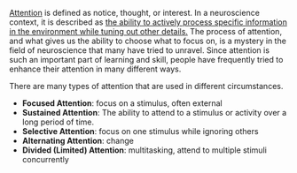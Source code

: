 [Attention](https://dictionary.cambridge.org/dictionary/english/attention#google_vignette) is defined as notice, thought, or interest. In a neuroscience context, it is described as [the ability to actively process specific information in the environment while tuning out other details.](https://verywellmind.com/what-is-attention-2795009) The process of attention, and what gives us the ability to choose what to focus on, is a mystery in the field of neuroscience that many have tried to unravel. Since attention is such an important part of learning and skill, people have frequently tried to enhance their attention in many different ways. 

There are many types of attention that are used in different circumstances. 
- **Focused Attention**: focus on a stimulus, often external
- **Sustained Attention**: The ability to attend to a stimulus or activity over a long period of time.
- **Selective Attention**: focus on one stimulus while ignoring others
- **Alternating Attention**: change 
- **Divided (Limited) Attention**: multitasking, attend to multiple stimuli concurrently 